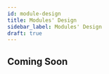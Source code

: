 ```yaml
---
id: module-design
title: Modules' Design
sidebar_label: Modules' Design
draft: true
---
```


## Coming Soon